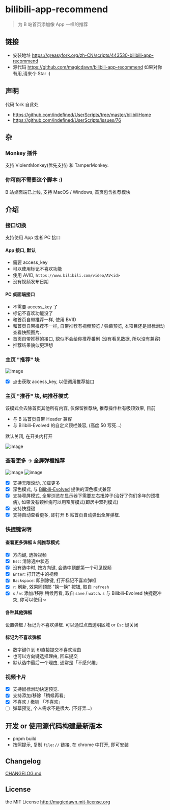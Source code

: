 # bilibili-app-recommend

> 为 B 站首页添加像 App 一样的推荐

## 链接

- 安装地址 https://greasyfork.org/zh-CN/scripts/443530-bilibili-app-recommend
- 源代码 https://github.com/magicdawn/bilibili-app-recommend 如果对你有用,请来个 Star :)

## 声明

代码 fork 自此处

- https://github.com/indefined/UserScripts/tree/master/bilibiliHome
- https://github.com/indefined/UserScripts/issues/76

## 杂

### Monkey 插件

支持 ViolentMonkey(优先支持) 和 TamperMonkey.

### 你可能不需要这个脚本 :)

B 站桌面端已上线, 支持 MacOS / Windows, 首页包含推荐模块

## 介绍

### 接口切换

支持使用 App 或者 PC 接口

#### App 接口, 默认

- 需要 access_key
- 可以使用标记不喜欢功能
- 使用 AVID, `https://www.bilibili.com/video/AV<id>`
- 没有视频发布日期

#### PC 桌面端接口

- 不需要 access_key 了
- 标记不喜欢功能没了
- 和首页自带推荐一样, 使用 BVID
- 和首页自带推荐不一样, 自带推荐有视频预览 / 弹幕预览, 本项目还是鼠标滑动查看快照图片.
- 首页自带推荐的接口, 貌似不会给你推荐番剧 (没有看见数据, 所以没有兼容)
- 推荐结果貌似更理想

### 主页 "推荐" 块

![image](https://user-images.githubusercontent.com/4067115/163818208-9090095d-1690-4d03-a0ff-bcca72b071ea.png)

- [x] 点击获取 access_key, 以便调用推荐接口

### 主页 "推荐" 块, 纯推荐模式

该模式会去除首页其他所有内容, 仅保留推荐块, 推荐操作栏有吸顶效果, 目前

- 与 B 站首页自带 Header 兼容
- 与 Bilibili-Evolved 的自定义顶栏兼容, (高度 50 写死...)

默认关闭, 在开关内打开

![image](https://user-images.githubusercontent.com/4067115/203917748-bce30561-80cf-4389-ab15-31d7cf79c9a2.png)

### 查看更多 -> 全屏弹框推荐

![image](https://user-images.githubusercontent.com/4067115/163818386-1550dcbd-69fb-4eec-9db2-fb4d538a7e20.png)
![image](https://user-images.githubusercontent.com/4067115/182653003-e48befbe-c69a-4ccc-9bee-b4fe97149052.png)

- [x] 支持无限滚动, 加载更多
- [x] 深色模式, 与 [Bilibili-Evolved](https://github.com/the1812/Bilibili-Evolved) 提供的深色模式兼容
- [x] 支持窄屏模式, 全屏浏览在显示器下需要左右扭脖子(治好了你们多年的颈椎病), 如果没有颈椎病可以用窄屏模式(即居中双列模式)
- [x] 支持快捷键
- [x] 支持自动查看更多, 即打开 B 站首页自动弹出全屏弹框.

### 快捷键说明

#### 查看更多弹框 & 纯推荐模式

- [x] 方向键, 选择视频
- [x] `Esc`: 清除选中状态
- [x] 没有选中时, 按方向键, 会选中顶部第一个可见视频
- [x] `Enter`: 打开选中的视频
- [x] `Backspace`: 即删除键, 打开标记不喜欢弹框
- [x] `r`: 刷新, 效果同顶部 "换一换" 按钮, 取自 `refresh`
- [x] `s` / `w`: 添加/移除 稍候再看, 取自 `save` / `watch`. `s` 与 Bilibili-Evolved 快捷键冲突, 你可以使用 `w`

#### 各种其他弹框

设置弹框 / 标记为不喜欢弹框. 可以通过点击透明区域 or `Esc` 键关闭

#### 标记为不喜欢弹框

- 数字键(1 到 6)直接提交不喜欢理由
- 也可以方向键选择理由, 回车提交
- 默认选中最后一个理由, 通常是「不感兴趣」

### 视频卡片

- [x] 支持鼠标滑动快速预览.
- [x] 支持添加/移除「稍候再看」
- [x] 不喜欢 / 撤销 「不喜欢」
- [ ] 弹幕预览, 个人需求不是很大. (不好弄...)

## 开发 or 使用源代码构建最新版本

- pnpm build
- 按照提示, 复制 `file://` 链接, 在 chrome 中打开, 即可安装

## Changelog

[CHANGELOG.md](https://github.com/magicdawn/bilibili-app-recommend/blob/master/CHANGELOG.md)

## License

the MIT License http://magicdawn.mit-license.org
